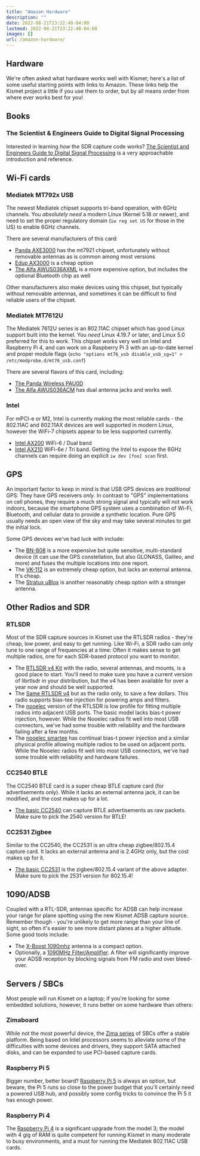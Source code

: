 ```yaml
---
title: "Amazon Hardware"
description: ""
date: 2022-08-21T23:22:48-04:00
lastmod: 2022-08-21T23:22:48-04:00
images: []
url: /amazon-hardware/
---
```


## Hardware

We're often asked what hardware works well with Kismet; here's a list of some useful starting points with links to Amazon.  These links help the Kismet project a little if you use them to order, but by all means order from where ever works best for you!

## Books

### The Scientist & Engineers Guide to Digital Signal Processing

Interested in learning *how* the SDR capture code works?  [The Scientist and Engineers Guide to Digital Signal Processing](https://amzn.to/33Vane1) is a very approachable introduction and reference.

## Wi-Fi cards

### Mediatek MT792x USB

The newest Mediatek chipset supports tri-band operation, with 6GHz channels.  You *absolutely need* a modern Linux (Kernel 5.18 or newer), and need to set the proper regulatory domain (`iw reg set US` for those in the US) to enable 6GHz channels.

There are several manufacturers of this card:
* [Panda AXE3000](https://amzn.to/4mWpWL6) has the mt7921 chipset, unfortunately
  without removable antennas as is common among most versions
* [Edup AX3000](https://amzn.to/4jSp1sU) is a cheap option
* [The Alfa AWUS036AXML](https://amzn.to/3u7AAbZ) is a more expensive option,
  but includes the optional Bluetooth chip as well

Other manufacturers also make devices using this chipset, but typically without removable antennas, and sometimes it can be difficult to find reliable users of the chipset.

### Mediatek MT7612U

The Mediatek 7612U series is an 802.11AC chipset which has good Linux support built into the kernel.  You *need* Linux 4.19.7 or later, and Linux 5.0 preferred for this to work.  This chipset works very well on Intel and Raspberry Pi 4, and can work on a Raspberry Pi 3 with an up-to-date kernel and proper module flags (`echo "options mt76_usb disable_usb_sg=1" > /etc/modprobe.d/mt76_usb.conf`)

There are several flavors of this card, including:
* [The Panda Wireless PAU0D](https://amzn.to/4bhzJ96)
* [The Alfa AWUS036ACM](https://www.amazon.com/gp/product/B073X6RL9D/ref=as_li_tl?ie=UTF8&tag=kismetwireles-20&camp=1789&creative=9325&linkCode=as2&creativeASIN=B073X6RL9D&linkId=2c055cf50d65263a2d51f2cba4b67a29) has dual antenna jacks and works well.

### Intel

For mPCI-e or M2, Intel is currently making the most reliable cards - the 802.11AC and 802.11AX devices are well supported in modern Linux, however the WiFi-7 chipsets appear to be less supported currently.

* [Intel AX200](https://amzn.to/3SdiVHT) WiFi-6 / Dual band
* [Intel AX210](https://amzn.to/3SkeRFE) WiFi-6e / Tri band.  Getting the Intel to expose the 6GHz channels can require doing an explicit `iw dev [foo] scan` first.

## GPS

An important factor to keep in mind is that USB GPS devices are *traditional* GPS:  They have GPS receivers *only*.  In contrast to "GPS" implementations on cell phones, they require a much strong signal and typically will not work indoors, because the smartphone GPS system uses a combination of Wi-Fi, Bluetooth, and cellular data to provide a synthetic location.  Pure GPS usually needs an open view of the sky and may take several minutes to get the initial lock.

Some GPS devices we've had luck with include:
* The [BN-808](https://amzn.to/3Zc6u3G) is a more expensive but quite sensitive, multi-standard device (it can use the GPS constellation, but also GLONASS, Galileo, and more) and fuses the multiple locations into one report.
* The [VK-112](https://amzn.to/3wZGreB) is an extremely cheap option, but lacks an external antenna.  It's cheap.
* The [Stratux uBlox](https://amzn.to/3iPgYiY) is another reasonably cheap option with a stronger antenna.

## Other Radios and SDR

### RTLSDR

Most of the SDR capture sources in Kismet use the RTLSDR radios - they're cheap, low power, and easy to get running.  Like Wi-Fi, a SDR radio can only tune to one range of frequencies at a time:  Often it makes sense to get multiple radios, one for each SDR-based protocol you want to monitor.

* The [RTLSDR v4 Kit](https://amzn.to/4eBa8bC) with the radio, several antennas, and mounts, is a good place to start.  You'll need to make sure you have a current version of librtlsdr in your distribution, but the v4 has been available for over a year now and should be well supported.
* The [Same RTLSDR v4](https://amzn.to/4hQTGah) but as the radio only, to save a few dollars.  This radio supports bias-tee injection for powering amps and filters.
* The [nooelec](https://amzn.to/33VbFpn) version of the RTLSDR is low profile for fitting multiple radios into adjacent USB ports.  The basic model lacks bias-t power injection, however.  While the Nooelec radios fit well into most USB connectors, we've had some trouble with reliability and the hardware failing after a few months.
* The [nooelec smartee](https://amzn.to/2BrToUp) has continual bias-t power injection and a similar physical profile allowing multiple radios to be used on adjacent ports.  While the Nooelec radios fit well into most USB connectors, we've had some trouble with reliability and hardware failures.

### CC2540 BTLE

The CC2540 BTLE card is a super cheap BTLE capture card (for advertisements only).  While it lacks an external antenna jack, it can be modified, and the cost makes up for a lot.

* [The basic CC2540](https://amzn.to/3CsNhBO) can capture BTLE advertisements as raw packets.  Make sure to pick the 2540 version for BTLE!

### CC2531 Zigbee

Similar to the CC2540, the CC2531 is an ultra cheap zigbee/802.15.4 capture card.  It lacks an external antenna and is 2.4GHz only, but the cost makes up for it.

* [The basic CC2531](https://amzn.to/48WDIaz) is the zigbee/802.15.4 variant of the above adapter.  Make sure to pick the 2531 version for 802.15.4!

## 1090/ADSB

Coupled with a RTL-SDR, antennas specific for ADSB can help increase your range for plane spotting using the new Kismet ADSB capture source.  Remember though - you're unlikely to get more range than your line of sight, so often it's easier to see more distant planes at a higher altitude.  Some good tools include:

* The [X-Boost 1090mhz](https://amzn.to/4bUx1Hd) antenna is a compact option.
* Optionally, a [1090MHz Filter/Amplifier](https://amzn.to/4ev1ifG).  A filter will significantly improve your ADSB reception by blocking signals from FM radio and over bleed-over.


## Servers / SBCs
Most people will run Kismet on a laptop; if you're looking for some embedded solutions, however, it runs better on some hardware than others:

### Zimaboard

While not the most powerful device, the [Zima series](https://amzn.to/42e4LL7) of SBCs offer a stable platform.  Being based on Intel processors seems to alleviate some of the difficulties with some devices and drivers, they support SATA attached disks, and can be expanded to use PCI-based capture cards.

### Raspberry Pi 5

Bigger number, better board? [Raspberry Pi 5](https://amzn.to/3SAkaCf) is always an option, but beware, the Pi 5 runs so close to the power budget that you'll certainly need a powered USB hub, and possibly some config tricks to convince the Pi 5 it has enough power.

### Raspberry Pi 4

The [Raspberry Pi 4](https://amzn.to/2P7Hxmu) is a significant upgrade from the model 3; the model with 4 gig of RAM is quite competent for running Kismet in many moderate to busy environments, and a must for running the Mediatek 802.11AC USB cards.


